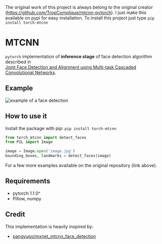 The original work of this project is always belong to the original creator (https://github.com/TropComplique/mtcnn-pytorch). I just make this available on pypi for easy installation. To install this project just type `pip install torch-mtcnn`

# MTCNN

`pytorch` implementation of **inference stage** of face detection algorithm described in  
[Joint Face Detection and Alignment using Multi-task Cascaded Convolutional Networks](https://arxiv.org/abs/1604.02878).

## Example
![example of a face detection](https://github.com/TropComplique/mtcnn-pytorch/blob/master/images/example.png)

## How to use it
Install the package with pip: `pip install torch-mtcnn`
```python
from torch_mtcnn import detect_faces
from PIL import Image

image = Image.open('image.jpg')
bounding_boxes, landmarks = detect_faces(image)
```
For a few more examples available on the original repository (link above).

## Requirements
* pytorch 1.1.0^
* Pillow, numpy

## Credit
This implementation is heavily inspired by:
* [pangyupo/mxnet_mtcnn_face_detection](https://github.com/pangyupo/mxnet_mtcnn_face_detection)  
